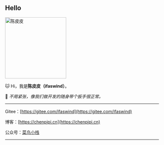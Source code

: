 ## Hello

<img src="https://avatars.githubusercontent.com/u/5007047" alt="陈皮皮" width="200">

🐱 Hi，我是**陈皮皮（ifaswind）**。

🔧 *不用紧张，像我们做开发的随身带个扳手很正常。*

---

Gitee：[https://gitee.com/ifaswind](https://gitee.com/ifaswind)

博客：[https://chenpipi.cn](https://chenpipi.cn)

公众号：[菜鸟小栈](https://image.chenpipi.cn/weixin/official-account.png)

---
